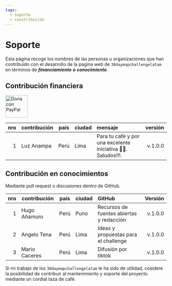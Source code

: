 ```yaml
---
tags:
  - soporte
  - constribución 
---
```


# **Soporte**

Esta página recoge los nombres de las personas u organizaciones que han contribuido con el desarrollo de la pagina web de `30daymapchallengelatam` en términos de _**financiamiento**_ _**o**_ _**conocimiento**_.

## **Contribución financiera** 

<a href="https://www.paypal.me/pigrecoinfinito" target="_blank"><img width="70" src="https://raw.githubusercontent.com/gbvitrano/HfcQGIS/master/img/PayPal.png" class="immagonobox" Title="Dona con PayPal" alt="Dona con PayPal" /></a>

nro| contribución| país| ciudad| mensaje | versión
--:|-----------|------|-------|:----------|---------:
1 | Luz Anampa |Perú |Lima|Para tu café y por una excelente iniciativa 👩‍💻. Saludos!!!. | v.1.0.0


## **Contribución en conocimientos**

Mediante pull request o discusiones dentro de GitHub.

nro| contribución|país | ciudad  | GitHub | Versión
--:|-----------|------|-------|:-------|---------:
1 | Hugo Añamuro |Perú | Puno | Recursos de fuentes abiertas y redacción | v.1.0.0
2 | Angelo Tena  | Perú | Lima | Ideas y propuestas para el challenge | v.1.0.0
3 | Mario Caceres | Perú | Lima | Difusión por tiktok | v.1.0.0 

Si mi trabajo de los `30daymapchallengelatam` le ha sido de utilidad, cosidere la posibilidad de contribuir al mantenimiento y soporte del proyecto mediante un cordial taza de café.

<script type='text/javascript' src='https://storage.ko-fi.com/cdn/widget/Widget_2.js'></script><script type='text/javascript'>kofiwidget2.init('Apoyame con una taza de café', '#000000', 'B0B56J9J9');kofiwidget2.draw();</script> 

